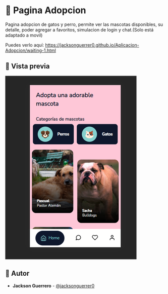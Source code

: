 # 💎 Pagina Adopcion 



Pagina adopcion de gatos y perro, permite ver las mascotas disponibles, su detalle, poder agregar a favoritos, simulacion de login y chat.(Solo está adaptado a movil)

Puedes verlo aquí: https://jacksonguerrer0.github.io/Aplicacion-Adopcion/waiting-1.html


## 👀  Vista previa
![Míralo](img/pc.png)

## 🌟 Autor

* **Jackson Guerrero**  - [@jacksonguerrer0](https://github.com/jacksonguerrer0)


